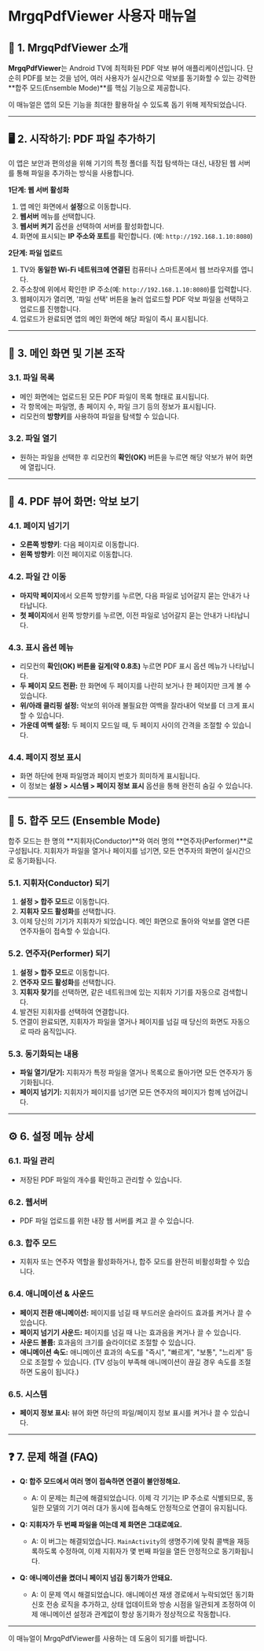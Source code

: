 # MrgqPdfViewer 사용자 매뉴얼

## 🎵 1. MrgqPdfViewer 소개

**MrgqPdfViewer**는 Android TV에 최적화된 PDF 악보 뷰어 애플리케이션입니다. 단순히 PDF를 보는 것을 넘어, 여러 사용자가 실시간으로 악보를 동기화할 수 있는 강력한 **합주 모드(Ensemble Mode)**를 핵심 기능으로 제공합니다.

이 매뉴얼은 앱의 모든 기능을 최대한 활용하실 수 있도록 돕기 위해 제작되었습니다.

---

## 🖥️ 2. 시작하기: PDF 파일 추가하기

이 앱은 보안과 편의성을 위해 기기의 특정 폴더를 직접 탐색하는 대신, 내장된 웹 서버를 통해 파일을 추가하는 방식을 사용합니다.

**1단계: 웹 서버 활성화**
1.  앱 메인 화면에서 **설정**으로 이동합니다.
2.  **웹서버** 메뉴를 선택합니다.
3.  **웹서버 켜기** 옵션을 선택하여 서버를 활성화합니다.
4.  화면에 표시되는 **IP 주소와 포트**를 확인합니다. (예: `http://192.168.1.10:8080`)

**2단계: 파일 업로드**
1.  TV와 **동일한 Wi-Fi 네트워크에 연결된** 컴퓨터나 스마트폰에서 웹 브라우저를 엽니다.
2.  주소창에 위에서 확인한 IP 주소(예: `http://192.168.1.10:8080`)를 입력합니다.
3.  웹페이지가 열리면, '파일 선택' 버튼을 눌러 업로드할 PDF 악보 파일을 선택하고 업로드를 진행합니다.
4.  업로드가 완료되면 앱의 메인 화면에 해당 파일이 즉시 표시됩니다.

---

## 📄 3. 메인 화면 및 기본 조작

### 3.1. 파일 목록
*   메인 화면에는 업로드된 모든 PDF 파일이 목록 형태로 표시됩니다.
*   각 항목에는 파일명, 총 페이지 수, 파일 크기 등의 정보가 표시됩니다.
*   리모컨의 **방향키**를 사용하여 파일을 탐색할 수 있습니다.

### 3.2. 파일 열기
*   원하는 파일을 선택한 후 리모컨의 **확인(OK)** 버튼을 누르면 해당 악보가 뷰어 화면에 열립니다.

---

## 🎼 4. PDF 뷰어 화면: 악보 보기

### 4.1. 페이지 넘기기
*   **오른쪽 방향키**: 다음 페이지로 이동합니다.
*   **왼쪽 방향키**: 이전 페이지로 이동합니다.

### 4.2. 파일 간 이동
*   **마지막 페이지**에서 오른쪽 방향키를 누르면, 다음 파일로 넘어갈지 묻는 안내가 나타납니다.
*   **첫 페이지**에서 왼쪽 방향키를 누르면, 이전 파일로 넘어갈지 묻는 안내가 나타납니다.

### 4.3. 표시 옵션 메뉴
*   리모컨의 **확인(OK) 버튼을 길게(약 0.8초)** 누르면 PDF 표시 옵션 메뉴가 나타납니다.
*   **두 페이지 모드 전환:** 한 화면에 두 페이지를 나란히 보거나 한 페이지만 크게 볼 수 있습니다.
*   **위/아래 클리핑 설정:** 악보의 위아래 불필요한 여백을 잘라내어 악보를 더 크게 표시할 수 있습니다.
*   **가운데 여백 설정:** 두 페이지 모드일 때, 두 페이지 사이의 간격을 조절할 수 있습니다.

### 4.4. 페이지 정보 표시
*   화면 하단에 현재 파일명과 페이지 번호가 희미하게 표시됩니다.
*   이 정보는 **설정 > 시스템 > 페이지 정보 표시** 옵션을 통해 완전히 숨길 수 있습니다.

---

## 🎻 5. 합주 모드 (Ensemble Mode)

합주 모드는 한 명의 **지휘자(Conductor)**와 여러 명의 **연주자(Performer)**로 구성됩니다. 지휘자가 파일을 열거나 페이지를 넘기면, 모든 연주자의 화면이 실시간으로 동기화됩니다.

### 5.1. 지휘자(Conductor) 되기
1.  **설정 > 합주 모드**로 이동합니다.
2.  **지휘자 모드 활성화**를 선택합니다.
3.  이제 당신의 기기가 지휘자가 되었습니다. 메인 화면으로 돌아와 악보를 열면 다른 연주자들이 접속할 수 있습니다.

### 5.2. 연주자(Performer) 되기
1.  **설정 > 합주 모드**로 이동합니다.
2.  **연주자 모드 활성화**를 선택합니다.
3.  **지휘자 찾기**를 선택하면, 같은 네트워크에 있는 지휘자 기기를 자동으로 검색합니다.
4.  발견된 지휘자를 선택하여 연결합니다.
5.  연결이 완료되면, 지휘자가 파일을 열거나 페이지를 넘길 때 당신의 화면도 자동으로 따라 움직입니다.

### 5.3. 동기화되는 내용
*   **파일 열기/닫기:** 지휘자가 특정 파일을 열거나 목록으로 돌아가면 모든 연주자가 동기화됩니다.
*   **페이지 넘기기:** 지휘자가 페이지를 넘기면 모든 연주자의 페이지가 함께 넘어갑니다.

---

## ⚙️ 6. 설정 메뉴 상세

### 6.1. 파일 관리
*   저장된 PDF 파일의 개수를 확인하고 관리할 수 있습니다.

### 6.2. 웹서버
*   PDF 파일 업로드를 위한 내장 웹 서버를 켜고 끌 수 있습니다.

### 6.3. 합주 모드
*   지휘자 또는 연주자 역할을 활성화하거나, 합주 모드를 완전히 비활성화할 수 있습니다.

### 6.4. 애니메이션 & 사운드
*   **페이지 전환 애니메이션:** 페이지를 넘길 때 부드러운 슬라이드 효과를 켜거나 끌 수 있습니다.
*   **페이지 넘기기 사운드:** 페이지를 넘길 때 나는 효과음을 켜거나 끌 수 있습니다.
*   **사운드 볼륨:** 효과음의 크기를 슬라이더로 조절할 수 있습니다.
*   **애니메이션 속도:** 애니메이션 효과의 속도를 "즉시", "빠르게", "보통", "느리게" 등으로 조절할 수 있습니다. (TV 성능이 부족해 애니메이션이 끊길 경우 속도를 조절하면 도움이 됩니다.)

### 6.5. 시스템
*   **페이지 정보 표시:** 뷰어 화면 하단의 파일/페이지 정보 표시를 켜거나 끌 수 있습니다.

---

## ❓ 7. 문제 해결 (FAQ)

*   **Q: 합주 모드에서 여러 명이 접속하면 연결이 불안정해요.**
    *   A: 이 문제는 최근에 해결되었습니다. 이제 각 기기는 IP 주소로 식별되므로, 동일한 모델의 기기 여러 대가 동시에 접속해도 안정적으로 연결이 유지됩니다.

*   **Q: 지휘자가 두 번째 파일을 여는데 제 화면은 그대로예요.**
    *   A: 이 버그는 해결되었습니다. `MainActivity`의 생명주기에 맞춰 콜백을 재등록하도록 수정하여, 이제 지휘자가 몇 번째 파일을 열든 안정적으로 동기화됩니다.

*   **Q: 애니메이션을 켰더니 페이지 넘김 동기화가 안돼요.**
    *   A: 이 문제 역시 해결되었습니다. 애니메이션 재생 경로에서 누락되었던 동기화 신호 전송 로직을 추가하고, 상태 업데이트와 방송 시점을 일관되게 조정하여 이제 애니메이션 설정과 관계없이 항상 동기화가 정상적으로 작동합니다.

---
이 매뉴얼이 MrgqPdfViewer를 사용하는 데 도움이 되기를 바랍니다.